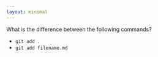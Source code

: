 ```yaml
---
layout: minimal
---
```


What is the difference between the following commands?

- `git add .`
- `git add filename.md`
